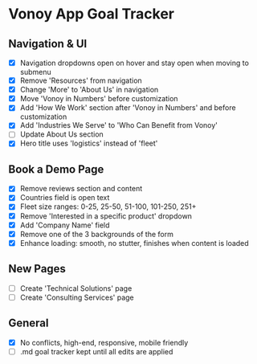# Vonoy App Goal Tracker

## Navigation & UI

- [x] Navigation dropdowns open on hover and stay open when moving to submenu
- [x] Remove 'Resources' from navigation
- [x] Change 'More' to 'About Us' in navigation
- [x] Move 'Vonoy in Numbers' before customization
- [x] Add 'How We Work' section after 'Vonoy in Numbers' and before customization
- [x] Add 'Industries We Serve' to 'Who Can Benefit from Vonoy'
- [ ] Update About Us section
- [x] Hero title uses 'logistics' instead of 'fleet'

## Book a Demo Page

- [x] Remove reviews section and content
- [x] Countries field is open text
- [x] Fleet size ranges: 0-25, 25-50, 51-100, 101-250, 251+
- [x] Remove 'Interested in a specific product' dropdown
- [x] Add 'Company Name' field
- [x] Remove one of the 3 backgrounds of the form
- [x] Enhance loading: smooth, no stutter, finishes when content is loaded

## New Pages

- [ ] Create 'Technical Solutions' page
- [ ] Create 'Consulting Services' page

## General

- [x] No conflicts, high-end, responsive, mobile friendly
- [ ] .md goal tracker kept until all edits are applied
